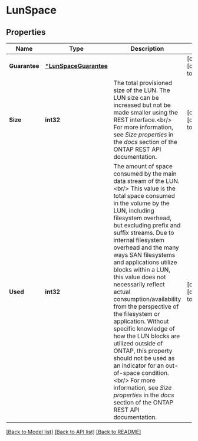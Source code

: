 # LunSpace

## Properties
Name | Type | Description | Notes
------------ | ------------- | ------------- | -------------
**Guarantee** | [***LunSpaceGuarantee**](lun_space_guarantee.md) |  | [optional] [default to null]
**Size** | **int32** | The total provisioned size of the LUN. The LUN size can be increased but not be made smaller using the REST interface.&lt;br/&gt; For more information, see _Size properties_ in the _docs_ section of the ONTAP REST API documentation.  | [optional] [default to null]
**Used** | **int32** | The amount of space consumed by the main data stream of the LUN.&lt;br/&gt; This value is the total space consumed in the volume by the LUN, including filesystem overhead, but excluding prefix and suffix streams. Due to internal filesystem overhead and the many ways SAN filesystems and applications utilize blocks within a LUN, this value does not necessarily reflect actual consumption/availability from the perspective of the filesystem or application. Without specific knowledge of how the LUN blocks are utilized outside of ONTAP, this property should not be used as an indicator for an out-of-space condition.&lt;br/&gt; For more information, see _Size properties_ in the _docs_ section of the ONTAP REST API documentation.  | [optional] [default to null]

[[Back to Model list]](../README.md#documentation-for-models) [[Back to API list]](../README.md#documentation-for-api-endpoints) [[Back to README]](../README.md)


